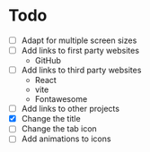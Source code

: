 # Todo

- [ ] Adapt for multiple screen sizes
- [ ] Add links to first party websites
    - GitHub
- [ ] Add links to third party websites
    - React
    - vite
    - Fontawesome
- [ ] Add links to other projects
- [x] Change the title
- [ ] Change the tab icon
- [ ] Add animations to icons
